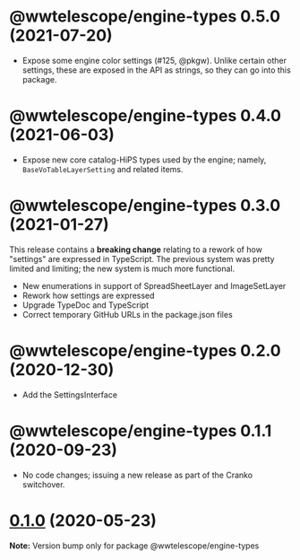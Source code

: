 # @wwtelescope/engine-types 0.5.0 (2021-07-20)

- Expose some engine color settings (#125, @pkgw). Unlike certain other
  settings, these are exposed in the API as strings, so they can go
  into this package.


# @wwtelescope/engine-types 0.4.0 (2021-06-03)

- Expose new core catalog-HiPS types used by the engine; namely,
  `BaseVoTableLayerSetting` and related items.


# @wwtelescope/engine-types 0.3.0 (2021-01-27)

This release contains a **breaking change** relating to a rework of how
"settings" are expressed in TypeScript. The previous system was pretty limited
and limiting; the new system is much more functional.

- New enumerations in support of SpreadSheetLayer and ImageSetLayer
- Rework how settings are expressed
- Upgrade TypeDoc and TypeScript
- Correct temporary GitHub URLs in the package.json files


# @wwtelescope/engine-types 0.2.0 (2020-12-30)

- Add the SettingsInterface


# @wwtelescope/engine-types 0.1.1 (2020-09-23)

- No code changes; issuing a new release as part of the Cranko switchover.


# [0.1.0](https://github.com/pkgw/wwt-webgl-engine/compare/@wwtelescope/engine-types@0.1.0-beta.0...@wwtelescope/engine-types@0.1.0) (2020-05-23)

**Note:** Version bump only for package @wwtelescope/engine-types
